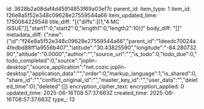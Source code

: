 id: 3628b2a08daf4d45914853f69a03ef7c
parent_id: 
item_type: 1
item_id: f26e8a5f52e348c09628e27559544a66
item_updated_time: 1750064229548
title_diff: "[{\"diffs\":[[1,\"4 MC ISSUE\"]],\"start1\":0,\"start2\":0,\"length1\":0,\"length2\":10}]"
body_diff: "[]"
metadata_diff: {"new":{"id":"f26e8a5f52e348c09628e27559544a66","parent_id":"1deedc70024a4fedbd88ff1a9556b407","latitude":"30.43825590","longitude":"-84.28073290","altitude":"0.0000","author":"","source_url":"","is_todo":0,"todo_due":0,"todo_completed":0,"source":"joplin-desktop","source_application":"net.cozic.joplin-desktop","application_data":"","order":0,"markup_language":1,"is_shared":0,"share_id":"","conflict_original_id":"","master_key_id":"","user_data":"","deleted_time":0},"deleted":[]}
encryption_cipher_text: 
encryption_applied: 0
updated_time: 2025-06-16T08:57:37.663Z
created_time: 2025-06-16T08:57:37.663Z
type_: 13